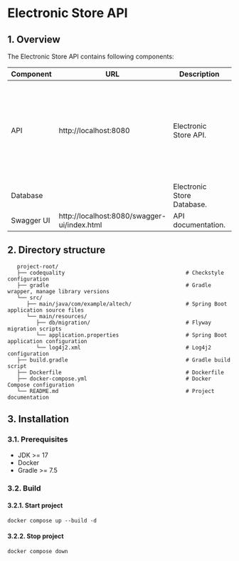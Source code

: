 # Electronic Store API

## 1. Overview

The Electronic Store API contains following components:

| Component  | URL                                         | Description                | Language                                                                              |
|------------|---------------------------------------------|----------------------------|---------------------------------------------------------------------------------------|
| API        | http://localhost:8080                       | Electronic Store API.      | Java, Spring, JPA, Flyway, Lombok, Log4j2, Swagger, JUnit, Mokito, Checkstyle, Jacoco |
| Database   |                                             | Electronic Store Database. | Postgres                                                                              |
| Swagger UI | http://localhost:8080/swagger-ui/index.html | API documentation.         | HTML                                                                                  |

## 2. Directory structure

```plaintext
   project-root/
   ├── codequality                                      # Checkstyle configuration
   ├── gradle                                           # Gradle wrapper, manage library versions
   └── src/
      ├── main/java/com/example/altech/                 # Spring Boot application source files
      └── main/resources/
         ├── db/migration/                              # Flyway migration scripts
         └── application.properties                     # Spring Boot application configuration
         └── log4j2.xml                                 # Log4j2 configuration
   ├── build.gradle                                     # Gradle build script
   ├── Dockerfile                                       # Dockerfile
   ├── docker-compose.yml                               # Docker Compose configuration
   └── README.md                                        # Project documentation
   ```

## 3. Installation

### 3.1. Prerequisites

- JDK >= 17
- Docker
- Gradle >= 7.5

### 3.2. Build

#### 3.2.1. Start project

```shell
docker compose up --build -d
```

#### 3.2.2. Stop project

```shell
docker compose down
```